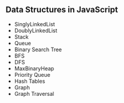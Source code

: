 ## Data Structures in JavaScript
- SinglyLinkedList
- DoublyLinkedList
- Stack
- Queue
- Binary Search Tree
- BFS
- DFS
- MaxBinaryHeap
- Priority Queue
- Hash Tables
- Graph
- Graph Traversal
